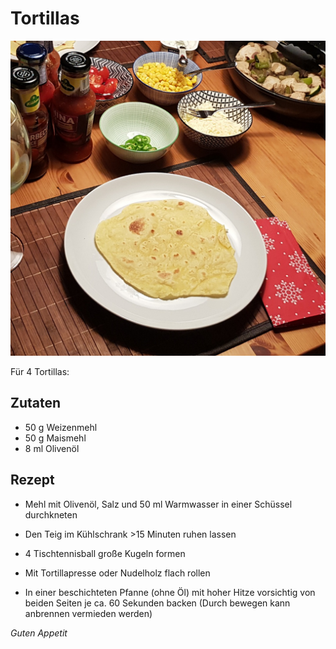 # Tortillas

![img](imgs/Tortillas.jpg)

Für 4 Tortillas:

## Zutaten
- 50 g Weizenmehl
- 50 g Maismehl
- 8 ml Olivenöl

## Rezept
- Mehl mit Olivenöl, Salz und 50 ml Warmwasser in einer Schüssel durchkneten

- Den Teig im Kühlschrank >15 Minuten ruhen lassen

- 4 Tischtennisball große Kugeln formen

- Mit Tortillapresse oder Nudelholz flach rollen

- In einer beschichteten Pfanne (ohne Öl) mit hoher Hitze vorsichtig von beiden Seiten je ca. 60 Sekunden backen (Durch bewegen kann anbrennen vermieden werden)

*Guten Appetit*
